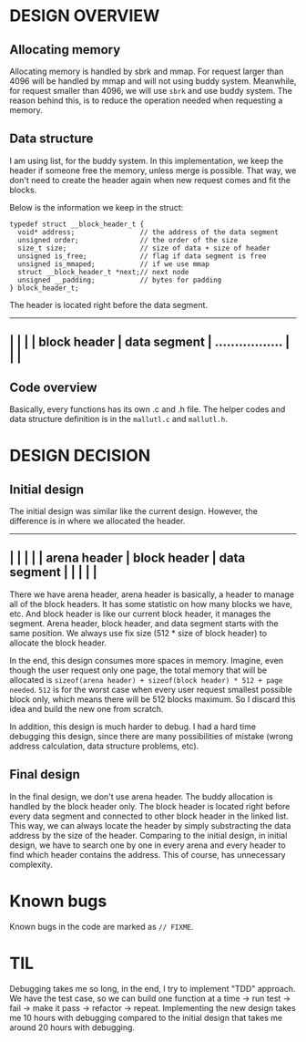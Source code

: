 # DESIGN OVERVIEW

## Allocating memory

Allocating memory is handled by sbrk and mmap. For request larger than 4096 will be handled by mmap and will not using buddy system.
Meanwhile, for request smaller than 4096, we will use `sbrk` and use buddy system. The reason behind this, is to reduce the operation 
needed when requesting a memory.

## Data structure

I am using list, for the buddy system. In this implementation, we keep the header if someone free the memory, unless merge is possible.
That way, we don't need to create the header again when new request comes and fit the blocks.

Below is the information we keep in the struct:

```
typedef struct __block_header_t {
  void* address;                // the address of the data segment
  unsigned order;               // the order of the size
  size_t size;                  // size of data + size of header
  unsigned is_free;             // flag if data segment is free
  unsigned is_mmaped;           // if we use mmap
  struct __block_header_t *next;// next node
  unsigned __padding;           // bytes for padding
} block_header_t;
```

The header is located right before the data segment.

------------------------------------------------------------
|                 |                     |
|  block header   |     data segment    | .................
|                 |                     |
------------------------------------------------------------

## Code overview

Basically, every functions has its own .c and .h file. The helper codes and data structure definition
is in the `mallutl.c` and `mallutl.h`.

# DESIGN DECISION

## Initial design

The initial design was similar like the current design. However, the difference is in where we allocated the header.

------------------------------------------------------------
|                 |                  |                     |
|  arena header   |   block header   |     data segment    |
|                 |                  |                     |
------------------------------------------------------------

There we have arena header, arena header is basically, a header to manage all of the block headers. It has some statistic on
how many blocks we have, etc. And block header is like our current block header, it manages the segment.
Arena header, block header, and data segment starts with the same position.
We always use fix size (512 * size of block header) to allocate the block header.

In the end, this design consumes more spaces in memory. 
Imagine, even though the user request only one page, the total memory that will be allocated is `sizeof(arena header) + sizeof(block header) * 512 + page needed`.
`512` is for the worst case when every user request smallest possible block only, which means there will be 512 blocks maximum.
So I discard this idea and build the new one from scratch.

In addition, this design is much harder to debug. I had a hard time debugging this design, since there are many possibilities of mistake (wrong address calculation, data structure problems, etc).

## Final design

In the final design, we don't use arena header. The buddy allocation is handled by the block header only. The block header is located right before every data segment and connected to other block header in the linked list.
This way, we can always locate the header by simply substracting the data address by the size of the header.
Comparing to the initial design, in initial design, we have to search one by one in every arena and every header to find which header contains the address. This of course, has unnecessary complexity.

# Known bugs

Known bugs in the code are marked as `// FIXME`.

# TIL

Debugging takes me so long, in the end, I try to implement "TDD" approach. We have the test case, so we can build one function at a time -> run test -> fail -> make it pass -> refactor -> repeat.
Implementing the new design takes me 10 hours with debugging compared to the initial design that takes me around 20 hours with debugging.

